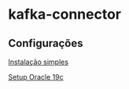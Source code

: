 # kafka-connector

## Configurações

[Instalação simples](hsdanield/kafka-connector/blob/main/Connector.md)


[Setup Oracle 19c](hsdanield/kafka-connector/blob/main/Setup%20Oracle%2019C.md)
